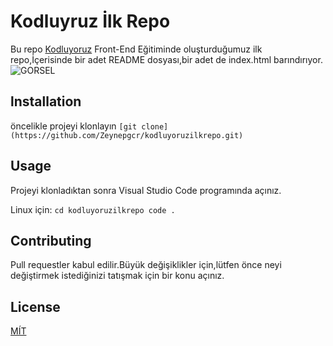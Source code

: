 # Kodluyruz İlk Repo
Bu repo [Kodluyoruz](https://www.kodluyoruz.org/) Front-End Eğitiminde oluşturduğumuz ilk repo,İçerisinde bir adet README dosyası,bir adet de index.html barındırıyor.
![GORSEL](https://github.com/Zeynepgcr/kodluyoruzilkrepo)


## lnstallation
öncelikle projeyi klonlayın
`[git clone](https://github.com/Zeynepgcr/kodluyoruzilkrepo.git)`


## Usage
Projeyi klonladıktan sonra Visual Studio Code programında açınız.

Linux için:
 `cd kodluyoruzilkrepo
    code .`

 

## Contributing
Pull requestler kabul edilir.Büyük değişiklikler için,lütfen önce neyi değiştirmek istediğinizi tatışmak için bir konu açınız.



## License
[MÍT](https://choosealicense.com/)

